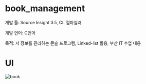 # book_management

개발 툴: Source Insight 3.5, CL 컴파일러

개발 언어: C언어

목적: 서 정보를 관리하는 콘솔 프로그램, Linked-list 활용, 부산 IT 수업 내용

# UI
![book](https://user-images.githubusercontent.com/28644565/136665588-086db9e2-4dce-4fbc-ad4f-ddb3d51e3c88.png)
